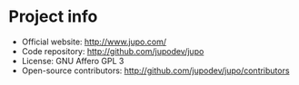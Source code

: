 
# Project info

- Official website: http://www.jupo.com/
- Code repository: http://github.com/jupodev/jupo
- License: GNU Affero GPL 3
- Open-source contributors: http://github.com/jupodev/jupo/contributors
